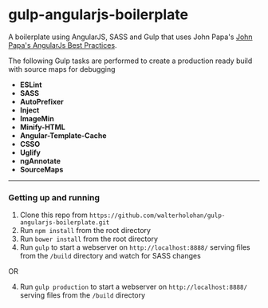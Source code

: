 gulp-angularjs-boilerplate
=====================================

A boilerplate using AngularJS, SASS and Gulp that uses John Papa's [John Papa's AngularJs Best Practices](https://github.com/johnpapa/angular-styleguide).

The following Gulp tasks are performed to create a production ready build with source maps for debugging

- **ESLint**
- **SASS**
- **AutoPrefixer**
- **Inject**
- **ImageMin**
- **Minify-HTML**
- **Angular-Template-Cache**
- **CSSO**
- **Uglify**
- **ngAnnotate**
- **SourceMaps**

---

### Getting up and running

1. Clone this repo from `https://github.com/walterholohan/gulp-angularjs-boilerplate.git`
2. Run `npm install` from the root directory
3. Run `bower install` from the root directory
4. Run `gulp` to start a webserver on `http://localhost:8888/` serving files from the `/build` directory and watch for SASS changes

OR

4. Run `gulp production` to start a webserver on `http://localhost:8888/` serving files from the `/build` directory
